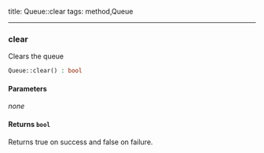 title: Queue::clear
tags: method,Queue

---

<div class="method">
<h3 class="method-name">clear</h3>
<p>Clears the queue</p>

```php
Queue::clear() : bool
```

#### Parameters

*none*


#### Returns `bool`

Returns true on success and false on failure.


</div>